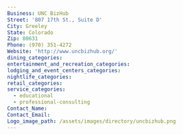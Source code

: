 ```yaml
---
Business: UNC BizHub
Street: '807 17th St., Suite D'
City: Greeley
State: Colorado
Zip: 80631
Phone: (970) 351-4272
Website: 'http://www.uncbizhub.org/'
dining_categories:
entertainment_and_recreation_categories:
lodging_and_event_centers_categories:
nightlife_categories:
retail_categories:
service_categories:
  - educational
  - professional-consulting
Contact_Name:
Contact_Email:
Logo_image_path: /assets/images/directory/uncbizhub.png
---
```



